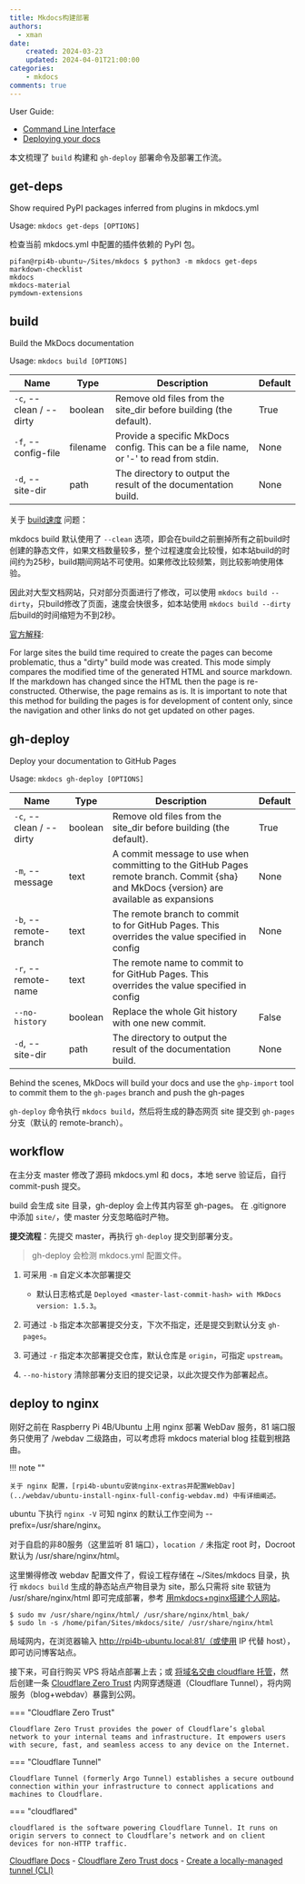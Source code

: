 ```yaml
---
title: Mkdocs构建部署
authors:
  - xman
date:
    created: 2024-03-23
    updated: 2024-04-01T21:00:00
categories:
    - mkdocs
comments: true
---
```


User Guide:

- [Command Line Interface](https://www.mkdocs.org/user-guide/cli/)
- [Deploying your docs](https://www.mkdocs.org/user-guide/deploying-your-docs/)

本文梳理了 `build` 构建和 `gh-deploy` 部署命令及部署工作流。

<!-- more -->

## get-deps

Show required PyPI packages inferred from plugins in mkdocs.yml

Usage: `mkdocs get-deps [OPTIONS]`

检查当前 mkdocs.yml 中配置的插件依赖的 PyPI 包。

```Shell
pifan@rpi4b-ubuntu~/Sites/mkdocs $ python3 -m mkdocs get-deps
markdown-checklist
mkdocs
mkdocs-material
pymdown-extensions
```

## build

Build the MkDocs documentation

Usage: `mkdocs build [OPTIONS]`

Name | Type | Description | Default
-----|------|-------------|--------
`-c`, --clean / --dirty | boolean | Remove old files from the site_dir before building (the default). | True
`-f`, --config-file | filename | Provide a specific MkDocs config. This can be a file name, or '-' to read from stdin. | None
`-d`, --site-dir | path | The directory to output the result of the documentation build. | None

关于 [build速度](http://hpc.ncpgr.cn/linux/086-mkdocs/#buildsu-du) 问题：

mkdocs build 默认使用了 `--clean` 选项，即会在build之前删掉所有之前build时创建的静态文件，如果文档数量较多，整个过程速度会比较慢，如本站build的时间约为25秒，build期间网站不可使用。如果修改比较频繁，则比较影响使用体验。

因此对大型文档网站，只对部分页面进行了修改，可以使用 `mkdocs build --dirty`，只build修改了页面，速度会快很多，如本站使用 `mkdocs build --dirty` 后build的时间缩短为不到2秒。

[官方解释](https://www.mkdocs.org/about/release-notes/#version-016-2016-11-04):

For large sites the build time required to create the pages can become problematic, thus a "dirty" build mode was created. This mode simply compares the modified time of the generated HTML and source markdown. If the markdown has changed since the HTML then the page is re-constructed. Otherwise, the page remains as is. It is important to note that this method for building the pages is for development of content only, since the navigation and other links do not get updated on other pages.

## gh-deploy

Deploy your documentation to GitHub Pages

Usage: `mkdocs gh-deploy [OPTIONS]`

Name | Type | Description | Default
-----|------|-------------|--------
`-c`, --clean / --dirty | boolean | Remove old files from the site_dir before building (the default). | True
`-m`, --message | text | A commit message to use when committing to the GitHub Pages remote branch. Commit {sha} and MkDocs {version} are available as expansions | None
`-b`, --remote-branch | text | The remote branch to commit to for GitHub Pages. This overrides the value specified in config | None
`-r`, --remote-name | text | The remote name to commit to for GitHub Pages. This overrides the value specified in config
`--no-history` | boolean | Replace the whole Git history with one new commit. | False
`-d`, --site-dir | path | The directory to output the result of the documentation build. | None

Behind the scenes, MkDocs will build your docs and use the `ghp-import` tool to commit them to the `gh-pages` branch and push the gh-pages

`gh-deploy` 命令执行 `mkdocs build`，然后将生成的静态网页 site 提交到 `gh-pages` 分支（默认的 remote-branch）。

## workflow

在主分支 master 修改了源码 mkdocs.yml 和 docs，本地 serve 验证后，自行 commit-push 提交。

build 会生成 site 目录，gh-deploy 会上传其内容至 gh-pages。
在 .gitignore 中添加 `site/`，使 master 分支忽略临时产物。

**提交流程**：先提交 master，再执行 `gh-deploy` 提交到部署分支。

> gh-deploy 会检测 mkdocs.yml 配置文件。

1. 可采用 `-m` 自定义本次部署提交

    - 默认日志格式是 `Deployed <master-last-commit-hash> with MkDocs version: 1.5.3`。

2. 可通过 `-b` 指定本次部署提交分支，下次不指定，还是提交到默认分支 `gh-pages`。
3. 可通过 `-r` 指定本次部署提交仓库，默认仓库是 `origin`，可指定 `upstream`。
4. `--no-history` 清除部署分支旧的提交记录，以此次提交作为部署起点。

## deploy to nginx

刚好之前在 Raspberry Pi 4B/Ubuntu 上用 nginx 部署 WebDav 服务，81 端口服务只使用了 /webdav 二级路由，可以考虑将 mkdocs material blog 挂载到根路由。

!!! note ""

    关于 nginx 配置，[rpi4b-ubuntu安装nginx-extras并配置WebDav](../webdav/ubuntu-install-nginx-full-config-webdav.md) 中有详细阐述。

ubuntu 下执行 `nginx -V` 可知 nginx 的默认工作空间为 --prefix=/usr/share/nginx。

对于自启的非80服务（这里监听 81 端口），`location /` 未指定 root 时，Docroot 默认为 /usr/share/nginx/html。

这里懒得修改 webdav 配置文件了，假设工程存储在 ~/Sites/mkdocs 目录，执行 `mkdocs build` 生成的静态站点产物目录为 site，那么只需将 site 软链为 /usr/share/nginx/html 即可完成部署，参考 [用mkdocs+nginx搭建个人网站](https://zhuanlan.zhihu.com/p/551345157)。

```Shell
$ sudo mv /usr/share/nginx/html/ /usr/share/nginx/html_bak/
$ sudo ln -s /home/pifan/Sites/mkdocs/site/ /usr/share/nginx/html
```

局域网内，在浏览器输入 http://rpi4b-ubuntu.local:81/（或使用 IP 代替 host），即可访问博客站点。

接下来，可自行购买 VPS 将站点部署上去；或 [将域名交由 cloudflare 托管]((https://developers.cloudflare.com/registrar/get-started/transfer-domain-to-cloudflare/))，然后创建一条 [Cloudflare Zero Trust](https://one.dash.cloudflare.com/) 内网穿透隧道（Cloudflare Tunnel），将内网服务（blog+webdav）暴露到公网。

=== "Cloudflare Zero Trust"

    Cloudflare Zero Trust provides the power of Cloudflare’s global network to your internal teams and infrastructure. It empowers users with secure, fast, and seamless access to any device on the Internet.

=== "Cloudflare Tunnel"

    Cloudflare Tunnel (formerly Argo Tunnel) establishes a secure outbound connection within your infrastructure to connect applications and machines to Cloudflare.

=== "cloudflared"

    cloudflared is the software powering Cloudflare Tunnel. It runs on origin servers to connect to Cloudflare’s network and on client devices for non-HTTP traffic.

[Cloudflare Docs](https://developers.cloudflare.com/) - [Cloudflare Zero Trust docs](https://developers.cloudflare.com/cloudflare-one/) - [Create a locally-managed tunnel (CLI)](https://developers.cloudflare.com/cloudflare-one/connections/connect-networks/get-started/create-local-tunnel/)

